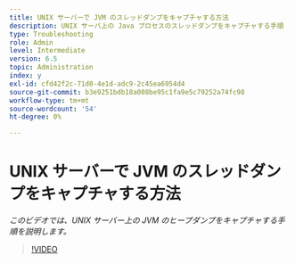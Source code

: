 ```yaml
---
title: UNIX サーバーで JVM のスレッドダンプをキャプチャする方法
description: UNIX サーバ上の Java プロセスのスレッドダンプをキャプチャする手順
type: Troubleshooting
role: Admin
level: Intermediate
version: 6.5
topic: Administration
index: y
exl-id: cfd42f2c-71d0-4e1d-adc9-2c45ea6954d4
source-git-commit: b3e9251bdb18a008be95c1fa9e5c79252a74fc98
workflow-type: tm+mt
source-wordcount: '54'
ht-degree: 0%

---
```


# UNIX サーバーで JVM のスレッドダンプをキャプチャする方法

*このビデオでは、UNIX サーバー上の JVM のヒープダンプをキャプチャする手順を説明します。*

>[!VIDEO](https://video.tv.adobe.com/v/335492?quality=12&learn=on)
